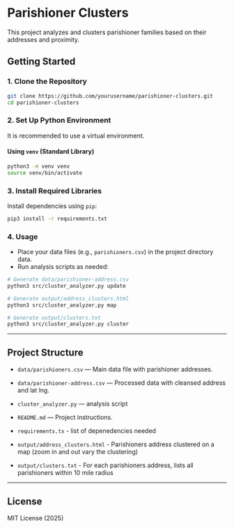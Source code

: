 # Parishioner Clusters

This project analyzes and clusters parishioner families based on their addresses and proximity.

## Getting Started

### 1. Clone the Repository

```bash
git clone https://github.com/yourusername/parishioner-clusters.git
cd parishioner-clusters
```

### 2. Set Up Python Environment

It is recommended to use a virtual environment.

#### Using `venv` (Standard Library)

```bash
python3 -m venv venv
source venv/bin/activate
```

### 3. Install Required Libraries

Install dependencies using `pip`:

```bash
pip3 install -r requirements.txt
```

### 4. Usage

- Place your data files (e.g., `parishioners.csv`) in the project directory data.
- Run analysis scripts as needed:

```bash
# Generate data/parishioner-address.csv
python3 src/cluster_analyzer.py update

# Generate output/address_clusters.html
python3 src/cluster_analyzer.py map

# Generate output/clusters.txt
python3 src/cluster_analyzer.py cluster
```

---

## Project Structure

- `data/parishioners.csv` — Main data file with parishioner addresses.
- `data/parishioner-address.csv` — Processed data with cleansed address and lat lng.
- `cluster_analyzer.py` — analysis script 
- `README.md` — Project instructions.
- `requirements.tx` - list of depenedencies needed 

- `output/address_clusters.html` - Parishioners address clustered on a map (zoom in and out vary the clustering)
- `output/clusters.txt` - For each parishioners address, lists all parishioners within 10 mile radius

---

## License

MIT License (2025)